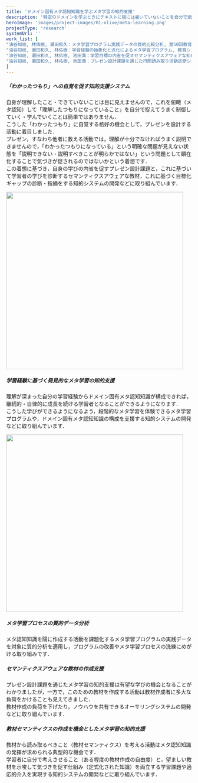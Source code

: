 ```yaml
---
title: 'ドメイン固有メタ認知知識を学ぶメタ学習の知的支援'
description: '特定のドメインを学ぶときにテキストに陽には書いていないことを自分で読み取って理解を深めていく自律的な学習者となることが大切です．このためには「読み取るべきことはなにか」，「それを読み取るにはどうしたらいいか」，「これらを自分の学びのいつ・どんなふうに適用して考えればよいか」を考えて制御するメタ認知活動をしていくことが欠かせません．こうしたメタ認知活動ができるようになるには参照するドメイン固有の考え方・読み取り方の知識であるドメイン固有メタ認知知識を学ぶこと（メタ学習）が有効ですが，これまでこうした学びを実現する手立ては十分に定式化されていません．こうしたメタ学習をシステマチックに促すような知的な支援ができるシステムの開発に取り組んでいます．'
heroImage: 'images/project-images/01-olive/meta-learning.png'
projectType: 'research'
systemUrl: ''
work_list: [
"油谷知岐, 林佑樹, 瀬田和久：メタ学習プログラム実践データの質的比較分析, 第50回教育システム情報学会全国大会予稿集, to-appear, (2025).",
"油谷知岐, 瀬田和久, 林佑樹：学習経験の抽象化と汎化によるメタ学習プログラム, 教育システム情報学会誌, vol.42, no.2, pp.243-260, (2025).",
"油谷知岐, 瀬田和久, 林佑樹, 池田満：学習目標の内省を促すセマンティクスアウェアな知的学習支援システム, 電子情報通信学会論文誌D, vol.J104-D, no.8, pp.639-649, (2021).",
"油谷知岐, 瀬田和久, 林祐樹, 池田満：プレゼン設計課題を通じた行間読み取り活動診断システムの開発, 電子情報通信学会論文誌D, vol.J102-D, no.4, pp.359-363, (2019).",
]
---
```


<!------ 事例1 ------->
<div class="indentContent">
<h5 class="indentContentTitle">「わかったつもり」への自覚を促す知的支援システム</h5>

自身が理解したこと・できていないことは目に見えませんので，これを俯瞰（メタ認知）して「理解したつもりになっていること」を自分で捉えてうまく制御していく・学んでいくことは簡単ではありません．<br />
こうした「わかったつもり」に自覚する格好の機会として，プレゼンを設計する活動に着目しました．<br />
プレゼン，すなわち他者に教える活動では，理解が十分でなければうまく説明できませんので，「わかったつもりになっている」という明確な問題が見えない状態を「説明できない・説明すべきことが明らかではない」という問題として顕在化することで気づきが促されるのではないかという着想です．<br />
この着想に基づき，自身の学びの内省を促すプレゼン設計課題と，これに基づいて学習者の学びを診断するセマンティクスアウェアな教材，これに基づく目標化ギャップの診断・指摘をする知的システムの開発などに取り組んでいます．

<img class="shadowImage" width=480 src="../../images/project-images/01-olive/olive.png" alt="" />
</div>


<!------ 事例2 ------->
<div class="indentContent">
<h5 class="indentContentTitle">学習経験に基づく発見的なメタ学習の知的支援</h5>

理解が深まった自分の学習経験からドメイン固有メタ認知知識が構成できれば，継続的・自律的に成長を続ける学習者となることができるようになります．<br />
こうした学びができるようになるよう，段階的なメタ学習を体験できるメタ学習プログラムや，ドメイン固有メタ認知知識の構成を支援する知的システムの開発などに取り組んでいます．

<img class="" width=480 src="../../images/project-images/01-olive/gradual_meta-learning.png" alt="" />
</div>

<!------ 事例3 ------->
<div class="indentContent">
<h5 class="indentContentTitle">メタ学習プロセスの質的データ分析</h5>

メタ認知知識を陽に作成する活動を課題化するメタ学習プログラムの実践データを対象に質的分析を適用し，プログラムの改善やメタ学習プロセスの洗練にめがける取り組みです．
</div>

<!------ 事例4 ------->
<div class="indentContent">
<h5 class="indentContentTitle">セマンティクスアウェアな教材の作成支援</h5>

プレゼン設計課題を通じたメタ学習の知的支援は有望な学びの機会となることがわかりましたが，一方で，このための教材を作成する活動は教材作成者に多大な負荷をかけることも見えてきました．<br />
教材作成の負荷を下げたり，ノウハウを共有できるオーサリングシステムの開発などに取り組んでいます．
</div>



<!------ 事例5 ------->
<div class="indentContent">
<h5 class="indentContentTitle">教材セマンティクスの作成を機会としたメタ学習の知的支援</h5>

教材から読み取るべきこと（教材セマンティクス）を考える活動はメタ認知知識の発揮が求められる典型的な機会です．<br />
学習者に自分で考えさせること（ある程度の教材作成の自由度）と，望ましい教材を示唆して気づきを促す仕組み（定式化された知識）を両立する学習課題や適応的介入を実現する知的システムの開発などに取り組んでいます．

</div>

